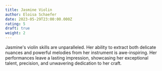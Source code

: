 ```yaml
---
title: Jasmine Violin
author: Eloisa Schaefer
date: 2023-05-29T23:00:00.000Z
rating: 5
draft: true
weight: 2
---
```


Jasmine's violin skills are unparalleled. Her ability to extract both delicate nuances and powerful melodies from her instrument is awe-inspiring. Her performances leave a lasting impression, showcasing her exceptional talent, precision, and unwavering dedication to her craft.
